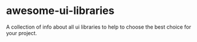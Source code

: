 # awesome-ui-libraries
A collection of info about all ui libraries to help to choose the best choice for your project.
